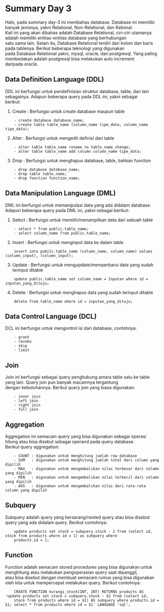 # Summary Day 3

Halo, pada summary day-3 ini membahas database. Database ini memiliki banyak jenisnya, yakni Relational, Non-Relational, dan Rational.\
Kali ini yang akan dibahas adalah Database Relational, ciri-ciri utamanya adalah memiliki entitas-entitas database yang berhubungan\
satu sama lain. Selain itu, Database Relational terdiri dari kolom dan baris pada tablenya. Berikut beberapa teknologi yang digunakan\
pada Database Relational yakni, mysql, oracle, dan postgresql. Yang paling membedakan adalah postgresql bisa melakukan auto increment\
daripada oracle. 

## Data Definition Language (DDL)

DDL ini berfungsi untuk pendefinisian struktur database, table, dan lain sebagainya. Adapun beberapa query pada DDL ini, yakni sebagai\
berikut: 
1. Create : Berfungsi untuk create database maupun table
```
    - create database database_name;
    - create table table_name (column_name tipe_data, column_name tipe_data);
```

2. Alter  : Berfungsi untuk mengedit definisi dari table
```
    - alter table table_name rename to table_name_change;
    - alter table table_name add column column_name tipe_data;
```

3. Drop : Berfungsi untuk menghapus database, table, bahkan function
```
    - drop database database_name;
    - drop table table_name;
    - drop function function_name;
```

## Data Manipulation Language (DML)

DML ini berfungsi untuk memanipulasi data yang ada didalam database. Adapun beberapa query pada DML ini, yakni sebagai berikut: 
1. Select : Berfungsi untuk memilih/menampilkan data dari sebuah table
```
    - select * from public.table_name;
    - select column_name from public.table_name;
```

2. Insert : Berfungsi untuk menginput data ke dalam table
```
    insert into pubilc.table_name (column_name, column_name) values (column_input), (column_input);
```

3. Update : Berfungsi untuk mengupdate/memperbarui data yang sudah terinput ditable
```
    update public.table_name set column_name = Inputan where id = inputan_yang_dituju;
```

4. Delete : Berfungsi untuk menghapus data yang sudah terinput ditable
```
    delete from table_name where id = inputan_yang_dituju;
```

## Data Control Language (DCL)

DCL ini berfungsi untuk mengontrol isi dari database, contohnya:
```
    - grant
    - revoke
    - skip
    - limit
```

## Join 

Join ini berfungsi sebagai query penghubung antara table satu ke table yang lain. Query join pun banyak macamnya tergantung\
dengan kebutuhannya. Berikut query join yang biasa digunakan:
```
    - inner join
    - left join
    - right join
    - full join
```

## Aggregation

Aggregation ini semacam query yang bisa digunakan sebagai operasi hitung atau bisa disebut sebagai operand pada query database.\
Berikut query aggregation:
```
    - COUNT : digunakan untuk menghitung jumlah row database
    - SUM   : digunakan untuk menghitung jumlah total dari column yang dipilih 
    - MAX   : digunakan untuk mengembalikan nilai terbesar dari column yang dipilih
    - MIN   : digunakan untuk mengembalikan nilai terkecil dari column yang dipilih
    - AVG   : digunakan untuk mengembalikan nilai dari rata-rata column yang dipilih
```

## Subquery

Subquery adalah query yang bersarang/nested query atau bisa disebut query yang ada didalam query. Berikut contohnya:
```
    update products set stock = subquery.stock - 2 from (select id, stock from products where id = 1) as subquery where
    products.id = 1;
```

## Function

Function adalah semacam stored procedures yang bisa digunakan untuk menghitung atau melakukan pengoperasian query saat dipanggil,\
atau bisa disebut dengan membuat semacam rumus yang bisa digunakan oleh kita untuk mempercepat melakukan query. Berikut contohnya:
```
    CREATE FUNCTION kurangi_stock(INT, INT) RETURNS products AS 'update products set stock = subquery.stock - $2 from (select id, 
    stock from products where id = $1) AS subquery where products.id = $1; select * from products where id = $1' LANGUAGE 'sql';
```